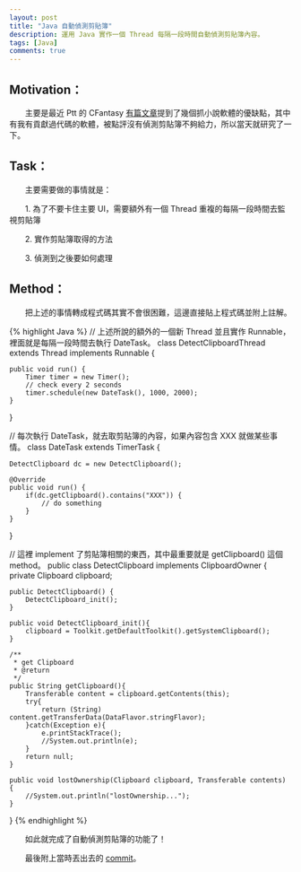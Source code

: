 ```yaml
---
layout: post
title: "Java 自動偵測剪貼簿"
description: 運用 Java 實作一個 Thread 每隔一段時間自動偵測剪貼簿內容。
tags: [Java]
comments: true
---
```


## Motivation：

　　主要是最近 Ptt 的 CFantasy <a href="https://www.ptt.cc/bbs/CFantasy/M.1459536539.A.733.html">有篇文章</a>提到了幾個抓小說軟體的優缺點，其中有我有貢獻過代碼的軟體，被點評沒有偵測剪貼簿不夠給力，所以當天就研究了一下。

## Task：

　　主要需要做的事情就是：

　　1. 為了不要卡住主要 UI，需要額外有一個 Thread 重複的每隔一段時間去監視剪貼簿

　　2. 實作剪貼簿取得的方法

　　3. 偵測到之後要如何處理

## Method：

　　把上述的事情轉成程式碼其實不會很困難，這邊直接貼上程式碼並附上註解。

{% highlight Java %}
// 上述所說的額外的一個新 Thread 並且實作 Runnable，裡面就是每隔一段時間去執行 DateTask。
class DetectClipboardThread extends Thread implements Runnable {
	
	public void run() {
		Timer timer = new Timer();
		// check every 2 seconds
		timer.schedule(new DateTask(), 1000, 2000); 
	}
}

// 每次執行 DateTask，就去取剪貼簿的內容，如果內容包含 XXX 就做某些事情。
class DateTask extends TimerTask {
	
	DetectClipboard dc = new DetectClipboard();
	
	@Override
	public void run() {
		if(dc.getClipboard().contains("XXX")) {
			// do something
		}
	}
}

// 這裡 implement 了剪貼簿相關的東西，其中最重要就是 getClipboard() 這個 method。
public class DetectClipboard implements ClipboardOwner {
    private Clipboard clipboard;

    public DetectClipboard() {
    	DetectClipboard_init();
    }

    public void DetectClipboard_init(){
        clipboard = Toolkit.getDefaultToolkit().getSystemClipboard();
    }

    /**
     * get Clipboard
     * @return
     */
    public String getClipboard(){
        Transferable content = clipboard.getContents(this);
        try{
            return (String) content.getTransferData(DataFlavor.stringFlavor);
        }catch(Exception e){
            e.printStackTrace();
            //System.out.println(e);
        }
        return null;
    }
    
    public void lostOwnership(Clipboard clipboard, Transferable contents) {
        //System.out.println("lostOwnership...");
    }
}
{% endhighlight %}

　　如此就完成了自動偵測剪貼簿的功能了！

　　最後附上當時丟出去的 <a href="https://github.com/pupuliao/JNovelDownloader/pull/7">commit</a>。
